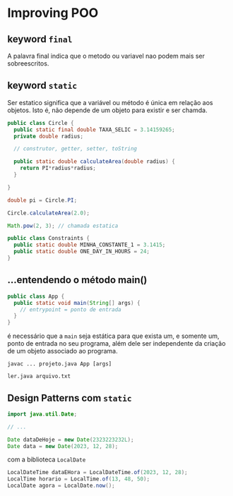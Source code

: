 # Improving POO

## keyword `final`

A palavra final indica que o metodo ou variavel nao podem mais ser sobreescritos.

## keyword `static`

Ser estatico significa que a variável ou método é única em relação aos objetos. Isto é, não depende de um objeto para existir e ser chamda.

```java
public class Circle {
  public static final double TAXA_SELIC = 3.14159265;
  private double radius;

  // construtor, getter, setter, toString

  public static double calculateArea(double radius) {
    return PI*radius*radius;
  }

}
```

```java
double pi = Circle.PI;

Circle.calculateArea(2.0);

Math.pow(2, 3); // chamada estatica
```

```java
public class Constraints {
  public static double MINHA_CONSTANTE_1 = 3.1415;
  public static double ONE_DAY_IN_HOURS = 24;
}
```

## ...entendendo o método main()

```java
public class App {
  public static void main(String[] args) {
    // entrypoint = ponto de entrada
  }
}
```

é necessário que a `main` seja estática para que exista um, e somente um, ponto de entrada no seu programa, além dele ser independente da criação de um objeto associado ao programa.

`javac ... projeto.java App [args]`

`ler.java arquivo.txt`

## Design Patterns com `static`

```java
import java.util.Date;

// ...

Date dataDeHoje = new Date(2323223232L);
Date data = new Date(2023, 12, 28);
```

com a biblioteca `LocalDate`

```java
LocalDateTime dataEHora = LocalDateTime.of(2023, 12, 28);
LocalTime horario = LocalTime.of(13, 48, 50);
LocalDate agora = LocalDate.now();
